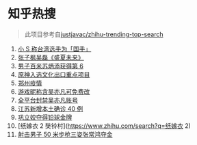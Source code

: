 # 知乎热搜

> 此项目参考自[justjavac/zhihu-trending-top-search](https://github.com/justjavac/zhihu-trending-top-search/blob/main/utils.ts)

<!-- BEGIN -->
  <!-- 最后更新时间:Mon Aug 02 2021 17:17:26 GMT+0000 (Coordinated Universal Time) -->
  1. [小 S 称台湾选手为「国手」](https://www.zhihu.com/search?q=小s)
1. [张子枫吴磊《盛夏未来》](https://www.zhihu.com/search?q=盛夏未来)
1. [男子百米苏炳添获得第 6](https://www.zhihu.com/search?q=苏炳添)
1. [原神入选文化出口重点项目](https://www.zhihu.com/search?q=原神)
1. [郑州疫情](https://www.zhihu.com/search?q=郑州)
1. [游戏昵称含吴亦凡可免费改](https://www.zhihu.com/search?q=逆水寒)
1. [全平台封禁吴亦凡账号](https://www.zhihu.com/search?q=吴亦凡封号)
1. [江苏新增本土确诊 40 例](https://www.zhihu.com/search?q=江苏疫情)
1. [巩立姣夺得铅球金牌 ](https://www.zhihu.com/search?q=铅球金牌)
1. [纸嫁衣 2 奘铃村](https://www.zhihu.com/search?q=纸嫁衣 2)
1. [射击男子 50 米步枪三姿张常鸿夺金](https://www.zhihu.com/search?q=张常鸿)
  <!-- END -->